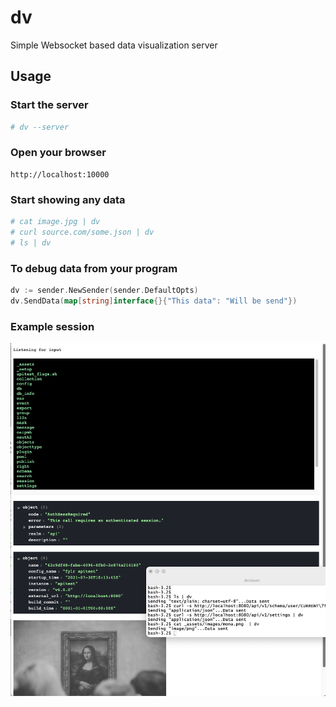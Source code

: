 # dv
Simple Websocket based data visualization server

## Usage

### Start the server

```bash
# dv --server
```

### Open your browser

```
http://localhost:10000
```

### Start showing any data

```bash
# cat image.jpg | dv
# curl source.com/some.json | dv
# ls | dv
```
### To debug data from your program

```go
dv := sender.NewSender(sender.DefaultOpts)
dv.SendData(map[string]interface{}{"This data": "Will be send"})
```

### Example session

![Example Session](teaser.png)


